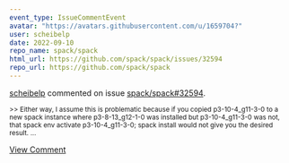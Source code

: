 ```yaml
---
event_type: IssueCommentEvent
avatar: "https://avatars.githubusercontent.com/u/1659704?"
user: scheibelp
date: 2022-09-10
repo_name: spack/spack
html_url: https://github.com/spack/spack/issues/32594
repo_url: https://github.com/spack/spack
---
```


<a href='https://github.com/scheibelp' target='_blank'>scheibelp</a> commented on issue <a href='https://github.com/spack/spack/issues/32594' target='_blank'>spack/spack#32594</a>.

<small>>> Either way, I assume this is problematic because if you copied p3-10-4_g11-3-0 to a new spack instance where p3-8-13_g12-1-0 was installed but p3-10-4_g11-3-0 was not, that spack env activate p3-10-4_g11-3-0; spack install would not give you the desired result....</small>

<a href='https://github.com/spack/spack/issues/32594' target='_blank'>View Comment</a>